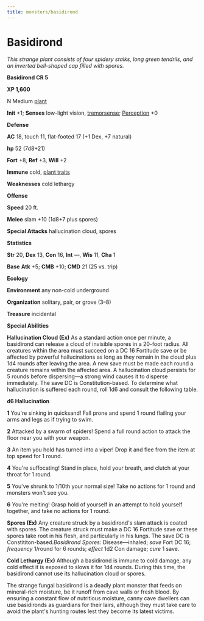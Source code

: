 ```yaml
---
title: monsters/basidirond
---
```

# Basidirond

_This strange plant consists of four spidery stalks, long green tendrils, and an inverted bell-shaped cap filled with spores._

**Basidirond CR 5**

**XP 1,600**

N Medium [plant](creatureTypes.md#_plant)

**Init** +1; **Senses** low-light vision, [tremorsense](universalMonsterRules.md#_tremorsense); [Perception](../skills/perception.md#_perception) +0

**Defense**

**AC** 18, touch 11, flat-footed 17 (+1 Dex, +7 natural)

**hp** 52 (7d8+21)

**Fort** +8, **Ref** +3, **Will** +2

**Immune** cold, [plant traits](universalMonsterRules.md#_plant-traits)

**Weaknesses** cold lethargy

**Offense**

**Speed** 20 ft.

**Melee** slam +10 (1d8+7 plus spores)

**Special Attacks** hallucination cloud, spores

**Statistics**

**Str** 20, **Dex** 13, **Con** 16, **Int** —, **Wis** 11, **Cha** 1

**Base**  **Atk** +5; **CMB** +10; **CMD** 21 (25 vs. trip)

**Ecology**

**Environment** any non-cold underground

**Organization** solitary, pair, or grove (3–8)

**Treasure** incidental

**Special Abilities**

**Hallucination Cloud (Ex)** As a standard action once per minute, a basidirond can release a cloud of invisible spores in a 20-foot radius. All creatures within the area must succeed on a DC 16 Fortitude save or be affected by powerful hallucinations as long as they remain in the cloud plus 1d4 rounds after leaving the area. A new save must be made each round a creature remains within the affected area. A hallucination cloud persists for 5 rounds before dispersing—a strong wind causes it to disperse immediately. The save DC is Constitution-based. To determine what hallucination is suffered each round, roll 1d6 and consult the following table.

**d6 Hallucination**

**1** You're sinking in quicksand! Fall prone and spend 1 round flailing your arms and legs as if trying to swim.

**2** Attacked by a swarm of spiders! Spend a full round action to attack the floor near you with your weapon.

**3** An item you hold has turned into a viper! Drop it and flee from the item at top speed for 1 round.

**4** You're suffocating! Stand in place, hold your breath, and clutch at your throat for 1 round.

**5** You've shrunk to 1/10th your normal size! Take no actions for 1 round and monsters won't see you.

**6** You're melting! Grasp hold of yourself in an attempt to hold yourself together, and take no actions for 1 round.

**Spores (Ex)** Any creature struck by a basidirond's slam attack is coated with spores. The creature struck must make a DC 16 Fortitude save or these spores take root in his flesh, and particularly in his lungs. The save DC is Constititon-based._Basidirond Spores_: Disease—inhaled; _save_ Fort DC 16; _frequency_ 1/round for 6 rounds; _effect_ 1d2 Con damage; _cure_ 1 save.

**Cold Lethargy (Ex)** Although a basidirond is immune to cold damage, any cold effect it is exposed to slows it for 1d4 rounds. During this time, the basidirond cannot use its hallucination cloud or spores.

The strange fungal basidirond is a deadly plant monster that feeds on mineral-rich moisture, be it runoff from cave walls or fresh blood. By ensuring a constant flow of nutritious moisture, canny cave dwellers can use basidironds as guardians for their lairs, although they must take care to avoid the plant's hunting routes lest they become its latest victims.

